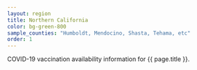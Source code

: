 ```yaml
---
layout: region
title: Northern California
color: bg-green-800
sample_counties: "Humboldt, Mendocino, Shasta, Tehama, etc"
order: 1
---
```


COVID-19 vaccination availability information for {{ page.title }}.
